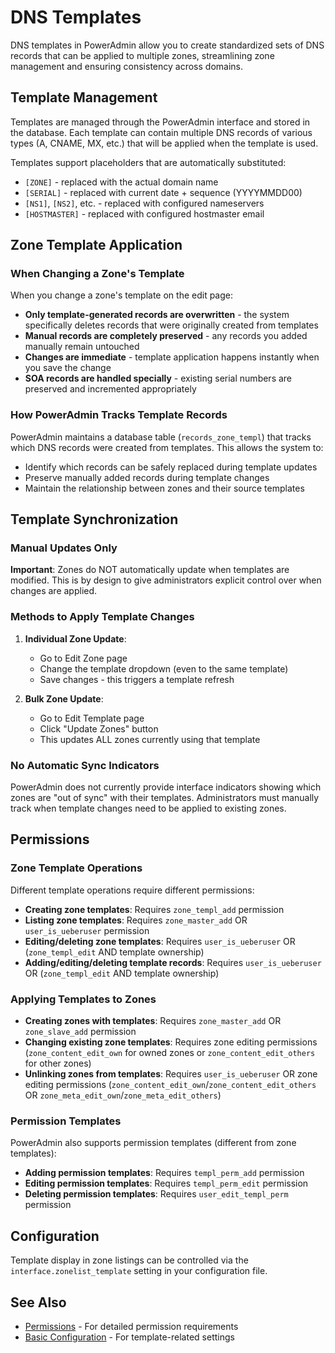 # DNS Templates

DNS templates in PowerAdmin allow you to create standardized sets of DNS records that can be applied to multiple zones, streamlining zone management and ensuring consistency across domains.

## Template Management

Templates are managed through the PowerAdmin interface and stored in the database. Each template can contain multiple DNS records of various types (A, CNAME, MX, etc.) that will be applied when the template is used.

Templates support placeholders that are automatically substituted:

- `[ZONE]` - replaced with the actual domain name
- `[SERIAL]` - replaced with current date + sequence (YYYYMMDD00)
- `[NS1]`, `[NS2]`, etc. - replaced with configured nameservers
- `[HOSTMASTER]` - replaced with configured hostmaster email

## Zone Template Application

### When Changing a Zone's Template

When you change a zone's template on the edit page:

- **Only template-generated records are overwritten** - the system specifically deletes records that were originally created from templates
- **Manual records are completely preserved** - any records you added manually remain untouched
- **Changes are immediate** - template application happens instantly when you save the change
- **SOA records are handled specially** - existing serial numbers are preserved and incremented appropriately

### How PowerAdmin Tracks Template Records

PowerAdmin maintains a database table (`records_zone_templ`) that tracks which DNS records were created from templates. This allows the system to:

- Identify which records can be safely replaced during template updates
- Preserve manually added records during template changes
- Maintain the relationship between zones and their source templates

## Template Synchronization

### Manual Updates Only

**Important**: Zones do NOT automatically update when templates are modified. This is by design to give administrators explicit control over when changes are applied.

### Methods to Apply Template Changes

1. **Individual Zone Update**:
   - Go to Edit Zone page
   - Change the template dropdown (even to the same template)
   - Save changes - this triggers a template refresh

2. **Bulk Zone Update**:
   - Go to Edit Template page
   - Click "Update Zones" button
   - This updates ALL zones currently using that template

### No Automatic Sync Indicators

PowerAdmin does not currently provide interface indicators showing which zones are "out of sync" with their templates. Administrators must manually track when template changes need to be applied to existing zones.

## Permissions

### Zone Template Operations

Different template operations require different permissions:

- **Creating zone templates**: Requires `zone_templ_add` permission
- **Listing zone templates**: Requires `zone_master_add` OR `user_is_ueberuser` permission
- **Editing/deleting zone templates**: Requires `user_is_ueberuser` OR (`zone_templ_edit` AND template ownership)
- **Adding/editing/deleting template records**: Requires `user_is_ueberuser` OR (`zone_templ_edit` AND template ownership)

### Applying Templates to Zones

- **Creating zones with templates**: Requires `zone_master_add` OR `zone_slave_add` permission
- **Changing existing zone templates**: Requires zone editing permissions (`zone_content_edit_own` for owned zones or `zone_content_edit_others` for other zones)
- **Unlinking zones from templates**: Requires `user_is_ueberuser` OR zone editing permissions (`zone_content_edit_own`/`zone_content_edit_others` OR `zone_meta_edit_own`/`zone_meta_edit_others`)

### Permission Templates

PowerAdmin also supports permission templates (different from zone templates):

- **Adding permission templates**: Requires `templ_perm_add` permission
- **Editing permission templates**: Requires `templ_perm_edit` permission
- **Deleting permission templates**: Requires `user_edit_templ_perm` permission

## Configuration

Template display in zone listings can be controlled via the `interface.zonelist_template` setting in your configuration file.

## See Also

* [Permissions](permissions.md) - For detailed permission requirements
* [Basic Configuration](../configuration/basic.md) - For template-related settings